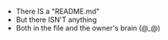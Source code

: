 - There IS a "README.md"
- But there ISN'T anything
- Both in the file and the owner's brain (@_@)

<!---
projankt/projankt is a ✨ special ✨ repository because its `README.md` (this file) appears on your GitHub profile.
You can click the Preview link to take a look at your changes.
--->
